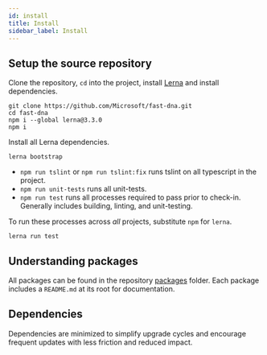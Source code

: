 ```yaml
---
id: install
title: Install
sidebar_label: Install
---
```


## Setup the source repository
Clone the repository, `cd` into the project, install [Lerna](https://github.com/lerna/lerna) and install dependencies.

```shell
git clone https://github.com/Microsoft/fast-dna.git
cd fast-dna
npm i --global lerna@3.3.0
npm i
```

Install all Lerna dependencies.

```shell
lerna bootstrap
```

- `npm run tslint` or `npm run tslint:fix` runs tslint on all typescript in the project.
- `npm run unit-tests` runs all unit-tests.
- `npm run test` runs all processes required to pass prior to check-in. Generally includes building, linting, and unit-testing.

To run these processes across *all* projects, substitute `npm` for `lerna`.

```shell
lerna run test
```

## Understanding packages
All packages can be found in the repository [packages](https://github.com/Microsoft/fast-dna/tree/master/packages) folder. Each package includes a `README.md` at its root for documentation.

## Dependencies
Dependencies are minimized to simplify upgrade cycles and encourage frequent updates with less friction and reduced impact.
